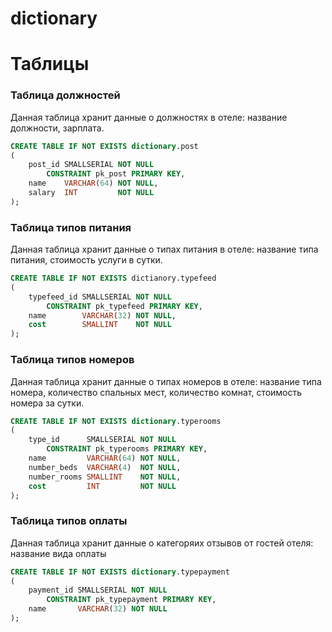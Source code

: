 # dictionary



# Таблицы
### Таблица должностей
Данная таблица хранит данные о должностях в отеле: название должности, зарплата.
```sql
CREATE TABLE IF NOT EXISTS dictionary.post
(
    post_id SMALLSERIAL NOT NULL
        CONSTRAINT pk_post PRIMARY KEY,
    name    VARCHAR(64) NOT NULL,
    salary  INT         NOT NULL
);
```

### Таблица типов питания
Данная таблица хранит данные о типах питания в отеле: название типа питания, стоимость услуги в сутки.
```sql
CREATE TABLE IF NOT EXISTS dictianory.typefeed
(
    typefeed_id SMALLSERIAL NOT NULL
        CONSTRAINT pk_typefeed PRIMARY KEY,
    name        VARCHAR(32) NOT NULL,
    cost        SMALLINT    NOT NULL
);
```

### Таблица типов номеров
Данная таблица хранит данные о типах номеров в отеле: название типа номера, количество спальных мест, количество комнат, стоимость номера за сутки.
```sql
CREATE TABLE IF NOT EXISTS dictionary.typerooms
(
    type_id      SMALLSERIAL NOT NULL
        CONSTRAINT pk_typerooms PRIMARY KEY,
    name         VARCHAR(64) NOT NULL,
    number_beds  VARCHAR(4)  NOT NULL,
    number_rooms SMALLINT    NOT NULL,
    cost         INT         NOT NULL
);
```

### Таблица типов оплаты
Данная таблица хранит данные о категоряих отзывов от гостей отеля: название вида оплаты
```sql
CREATE TABLE IF NOT EXISTS dictionary.typepayment
(
    payment_id SMALLSERIAL NOT NULL
        CONSTRAINT pk_typepayment PRIMARY KEY,
    name       VARCHAR(32) NOT NULL
);
```